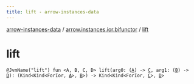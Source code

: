 ```yaml
---
title: lift - arrow-instances-data
---
```


[arrow-instances-data](../index.html) / [arrow.instances.ior.bifunctor](index.html) / [lift](./lift.html)

# lift

`@JvmName("lift") fun <A, B, C, D> lift(arg0: (`[`A`](lift.html#A)`) -> `[`C`](lift.html#C)`, arg1: (`[`B`](lift.html#B)`) -> `[`D`](lift.html#D)`): (Kind<Kind<ForIor, `[`A`](lift.html#A)`>, `[`B`](lift.html#B)`>) -> Kind<Kind<ForIor, `[`C`](lift.html#C)`>, `[`D`](lift.html#D)`>`